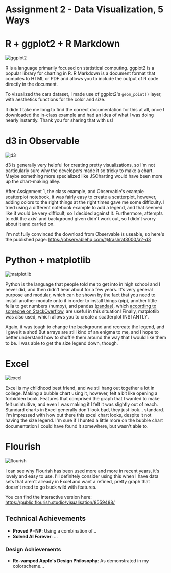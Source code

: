 Assignment 2 - Data Visualization, 5 Ways  
===



# R + ggplot2 + R Markdown

![ggplot2](https://github.com/trashrat3000/a2-DataVis-5Ways/blob/main/img/a2-r.PNG?raw=true)

R is a language primarily focused on statistical computing.
ggplot2 is a popular library for charting in R.
R Markdown is a document format that compiles to HTML or PDF and allows you to include the output of R code directly in the document.

To visualized the cars dataset, I made use of ggplot2's `geom_point()` layer, with aesthetics functions for the color and size.

It didn't take me long to find the correct documentation for this at all, once I downloaded the in-class example and had an idea of what I was doing nearly instantly. Thank you for sharing that with us!

# d3 in Observable

![d3](https://github.com/trashrat3000/a2-DataVis-5Ways/blob/main/img/a2-d3.PNG?raw=true)

d3 is generally very helpful for creating pretty visualizations, so I'm not particularly sure why the developers made it so tricky to make a chart. Maybe something more specialized like JSCharting would have been more up the chart-making alley.

After Assignment 1, the class example, and Observable's example scatterplot notebook, it was fairly easy to create a scatterplot, however, adding colors to the right things at the right times gave me some difficulty. I tried using a different notebook example to add a legend, and that seemed like it would be very difficult, so I decided against it. Furthermore, attempts to edit the axis' and background given didn't work out, so I didn't worry about it and carried on.

I'm not fully convinced the download from Observable is useable, so here's the published page: https://observablehq.com/@trashrat3000/a2-d3

# Python + matplotlib

![matplotlib](https://github.com/trashrat3000/a2-DataVis-5Ways/blob/main/img/a2-matplotlib.PNG?raw=true)

Python is the language that people told me to get into in high school and I never did, and then didn't hear about for a few years. It's very general purpose and modular, which can be shown by the fact that you need to install another module onto it in order to install things (pip), another little fella to get numbers (numpy), and pandas ([pandas](https://miro.medium.com/max/1400/1*6d5dw6dPhy4vBp2vRW6uzw.png)), which [according to someone on StackOverflow](https://stackoverflow.com/questions/3518778/how-do-i-read-csv-data-into-a-record-array-in-numpy), are useful in this situation! Finally, matplotlib was also used, which allows you to create a scatterplot INSTANTLY.

Again, it was tough to change the background and recreate the legend, and I gave it a shot! But arrays are still kind of an enigma to me, and I hope to better understand how to shuffle them around the way that I would like them to be. I was able to get the size legend down, though.

# Excel

![excel](https://github.com/trashrat3000/a2-DataVis-5Ways/blob/main/img/a2-excel.PNG?raw=true)

Excel is my childhood best friend, and we stil hang out together a lot in college. Making a bubble chart using it, however, felt a bit like opening a forbidden book. Features that comprised the graph that I wanted to make felt unintuitive, and even I was making it I felt it was slightly out of reach. Standard charts in Excel generally don't look bad, they just look... standard. I'm impressed with how out there this excel chart looks, despite it not having the size legend. I'm sure if I hunted a little more on the bubble chart documentation I could have found it somewhere, but wasn't able to.

# Flourish

![flourish](https://github.com/trashrat3000/a2-DataVis-5Ways/blob/main/img/a2-flourish.png?raw=true)

I can see why Flourish has been used more and more in recent years, it's lovely and easy to use. I'll definitely consider using this when I have data sets that aren't already in Excel and want a refined, pretty graph that doesn't need to go buck wild with features. 

You can find the interactive version here: https://public.flourish.studio/visualisation/8559488/

## Technical Achievements
- **Proved P=NP**: Using a combination of...
- **Solved AI Forever**: ...

### Design Achievements
- **Re-vamped Apple's Design Philosophy**: As demonstrated in my colorscheme...
